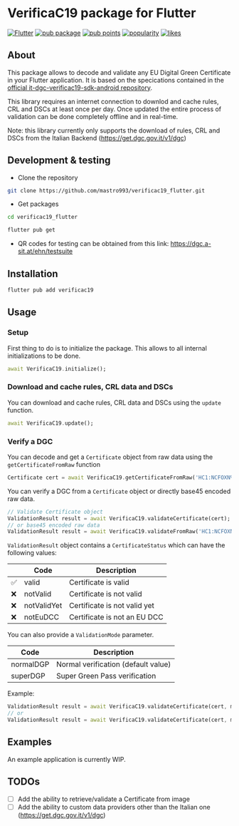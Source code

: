 # VerificaC19 package for Flutter

[![Flutter](https://github.com/mastro993/verificac19_flutter/actions/workflows/flutter-ci.yml/badge.svg?branch=master)](https://github.com/mastro993/verificac19_flutter/actions/workflows/flutter-ci.yml)
[![pub package](https://img.shields.io/pub/v/verificac19.svg)](https://pub.dev/packages/verificac19)
[![pub points](https://badges.bar/verificac19/pub%20points)](https://pub.dev/packages/verificac19/score)
[![popularity](https://badges.bar/verificac19/popularity)](https://pub.dev/packages/verificac19/score)
[![likes](https://badges.bar/verificac19/likes)](https://pub.dev/packages/verificac19/score)

## About

This package allows to decode and validate any EU Digital Green Certificate in your Flutter application. It is based on the specications contained in the [official it-dgc-verificac19-sdk-android repository](https://github.com/ministero-salute/it-dgc-verificac19-sdk-android).

This library requires an internet connection to downlod and cache rules, CRL and DSCs at least once per day. Once updated the entire process of validation can be done completely offline and in real-time.

Note: this library currently only supports the download of rules, CRL and DSCs from the Italian Backend (https://get.dgc.gov.it/v1/dgc)

## Development & testing

- Clone the repository

```sh
git clone https://github.com/mastro993/verificac19_flutter.git
```

- Get packages

```sh
cd verificac19_flutter

flutter pub get
```

- QR codes for testing can be obtained from this link: https://dgc.a-sit.at/ehn/testsuite

## Installation

```sh
flutter pub add verificac19
```

## Usage

### Setup

First thing to do is to initialize the package. This allows to all internal initializations to be done.

```dart
await VerificaC19.initialize();
```

### Download and cache rules, CRL data and DSCs

You can download and cache rules, CRL data and DSCs using the `update` function.

```dart
await VerificaC19.update();
```

### Verify a DGC

You can decode and get a `Certificate` object from raw data using the `getCertificateFromRaw` function

```dart
Certificate cert = await VerificaC19.getCertificateFromRaw('HC1:NCFOXN%TSMAHN-H3ZSUZK+.V0ET9%6-AH...');
```

You can verify a DGC from a `Certificate` object or directly base45 encoded raw data.

```dart
// Validate Certificate object
ValidationResult result = await VerificaC19.validateCertificate(cert);
// or base45 encoded raw data
ValidationResult result = await VerificaC19.validateFromRaw('HC1:NCFOXN%TSMAHN-H3ZSUZK+.V0ET9%6-AH...');
```

`ValidationResult` object contains a `CertificateStatus` which can have the following values:

|     | Code        | Description                  |
| --- | ----------- | ---------------------------- |
| ✅  | valid       | Certificate is valid         |
| ❌  | notValid    | Certificate is not valid     |
| ❌  | notValidYet | Certificate is not valid yet |
| ❌  | notEuDCC    | Certificate is not an EU DCC |

You can also provide a `ValidationMode` parameter.

| Code      | Description                         |
| --------- | ----------------------------------- |
| normalDGP | Normal verification (default value) |
| superDGP  | Super Green Pass verification       |

Example:

```dart
ValidationResult result = await VerificaC19.validateCertificate(cert, mode: ValidationMode.normalDGP);
// or
ValidationResult result = await VerificaC19.validateCertificate(cert, mode: ValidationMode.superDGP);
```

## Examples

An example application is currently WIP.

## TODOs

- [ ] Add the ability to retrieve/validate a Certificate from image
- [ ] Add the ability to custom data providers other than the Italian one (https://get.dgc.gov.it/v1/dgc)

